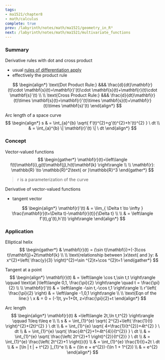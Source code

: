 ```yaml
---
tags:
- ma1521/chapter8
- math/calculus
complete: true
prev: /labyrinth/notes/math/ma1521/geometry_in_R³
next: /labyrinth/notes/math/ma1521/multivariate_functions
---
```


   

### Summary
Derivative rules with dot and cross product
- usual [rules of differentiation apply](/labyrinth/notes/math/ma1301/differentiation#^87dfa9)
- effectively the product rule

$$
\begin{align*}
\text{Dot Product Rule:} &&& \frac{d}{dt}\mathbf{r}(t)\cdot \mathbf{s}(t)=\mathbf{r}'(t)\cdot \mathbf{s}(t)+\mathbf{r}(t)\cdot \mathbf{s}'(t) \\
\\
\text{Cross Product Rule:} &&& \frac{d}{dt}\mathbf{r}(t)\times \mathbf{s}(t)=\mathbf{r}'(t)\times \mathbf{s}(t)+\mathbf{r}(t)\times \mathbf{s}'(t)
\end{align*}
$$

Arc length of a space curve
$$
\begin{align*}
s & = \int_{a}^{b} \sqrt{ f'(t)^{2}+g'(t)^{2}+h'(t)^{2} } \ dt \\
& = \int_{a}^{b} \| \mathbf{r}'(t) \|  \ dt 
\end{align*}
$$

### Concept
Vector-valued functions
$$
\begin{gather*}
\mathbf{r}(t)=\left\langle f(t)\mathbf{i},g(t)\mathbf{j},h(t)\mathbf{k} \right\rangle \\
\\
\mathbf{r}: \mathbb{R} \to \mathbb{R}^2\text{ or }\mathbb{R}^3
\end{gather*}
$$
> r is a parameterization of the curve

Derivative of vector-valued functions
- tangent vector

$$
\begin{align*}
\mathbf{r}'(t) & = \lim_{ \Delta t \to \infty } \frac{\mathbf{r}(t+\Delta t)-\mathbf{r}(t)}{\Delta t} \\
\\
& = \left\langle f'(t),g'(t),h'(t) \right\rangle 
\end{align*}
$$

### Application
Elliptical helix
$$
\begin{gather*}
& \mathbf{r}(t) = (\sin t)\mathbf{i}+(-3\cos t)\mathbf{j}+2t\mathbf{k} \\
\\
\text{relationship between }x\text{ and }y: & x^{2}+\left( \frac{y}{3} \right)^{2}=\sin ^{2}t+\cos ^{2}t=1
\end{gather*}
$$

Tangent at a point
$$
\begin{align*}
\mathbf{r}(t) & = \left\langle \cos t,\sin t,t \right\rangle \qquad \text{at }\left\langle 0,1, \frac{\pi}{2} \right\rangle \quad t = \frac{\pi}{2} \\
\\
\mathbf{r}'(t) & = \left\langle -\sin t,-\cos t,1 \right\rangle \\
r'\left( \frac{\pi}{2} \right) & = \left\langle -1,0,1 \right\rangle \\
\\
\text{Eqn of the line:} \ x & = 0 + (-1)t, y=1+0t, z=\frac{\pi}{2}+t
\end{align*}
$$

Arc length
$$
\begin{align*}
\mathbf{r}(t) & =\left\langle 2t,\ln t,t^{2} \right\rangle \qquad 1\leq t\leq e \\
\\
s & = \int_{1}^{e} \sqrt{ 2^{2}+\left( \frac{1}{t} \right)^{2}+(2t)^{2} } \ dt \\
& = \int_{1}^{e} \sqrt{ 4+\frac{1}{t^{2}}+4t^{2} } \ dt \\
& = \int_{1}^{e} \sqrt{ \frac{4t^{2}+1+4t^{4}}{t^{2}} } \ dt \\
& = \int_{1}^{e} \sqrt{ \frac{\left( 2t^{2}+1 \right)^{2}}{t^{2}} } \ dt \\
& = \int_{1}^{e} \frac{\left( 2t^{2}+1 \right)}{t} \\
& = \int_{1}^{e} \frac{1}{t}+2t \ dt \\
& = [\ln | t | + t^{2} ]_{1}^e \\
& = (\ln e + e^{2})-(\ln 1 + 1^{2}) \\
& = e^{2}
\end{align*}
$$